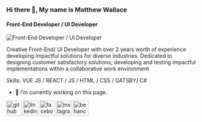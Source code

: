 ### Hi there 👋, My name is Matthew Wallace
#### Front-End Developer / UI Developer
![Front-End Developer / UI Developer](https://www.behance.net/gallery/130087985/Skullcandy-mobile-concept-design)

Creative Front-End/ UI Developer with over 2 years worth of experience developing impactful solutions for diverse industries. Dedicated to designing customer satisfactory solutions; developing and testing impactful implementations within a collaborative work environment

Skills: VUE JS / REACT / JS / HTML / CSS / GATSBY/ C#

- 🔭 I’m currently working on this page. 


[<img src='https://cdn.jsdelivr.net/npm/simple-icons@3.0.1/icons/github.svg' alt='github' height='40'>](https://github.com/matthewowallace)  [<img src='https://cdn.jsdelivr.net/npm/simple-icons@3.0.1/icons/linkedin.svg' alt='linkedin' height='40'>](https://www.linkedin.com/in/https://www.linkedin.com/in/matthew-w-8748b0196//)  [<img src='https://cdn.jsdelivr.net/npm/simple-icons@3.0.1/icons/facebook.svg' alt='facebook' height='40'>](https://www.facebook.com/MatthewWallace)  [<img src='https://cdn.jsdelivr.net/npm/simple-icons@3.0.1/icons/instagram.svg' alt='instagram' height='40'>](https://www.instagram.com/matthewowallace/)  [<img src='https://cdn.jsdelivr.net/npm/simple-icons@3.0.1/icons/behance.svg' alt='behance' height='40'>](https://www.behance.net/matthewwallace4)  
